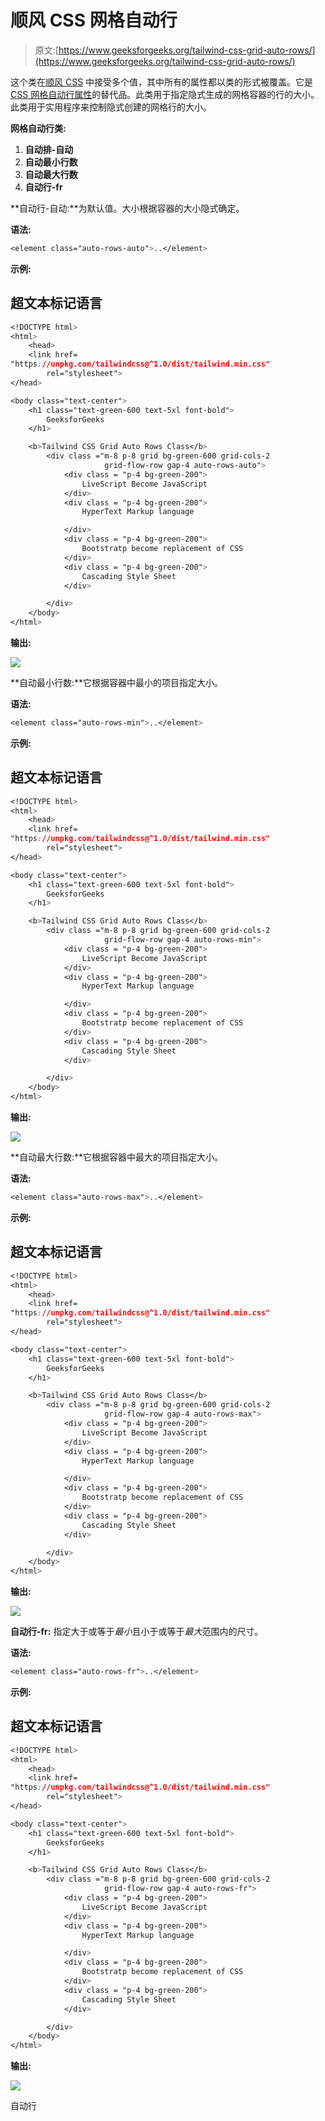 # 顺风 CSS 网格自动行

> 原文:[https://www.geeksforgeeks.org/tailwind-css-grid-auto-rows/](https://www.geeksforgeeks.org/tailwind-css-grid-auto-rows/)

这个类在[顺风 CSS](https://www.geeksforgeeks.org/css-tailwind-introduction/) 中接受多个值，其中所有的属性都以类的形式被覆盖。它是 [CSS 网格自动行属性](https://www.geeksforgeeks.org/css-grid-auto-rows-property/)的替代品。此类用于指定隐式生成的网格容器的行的大小。此类用于实用程序来控制隐式创建的网格行的大小。

**网格自动行类:**

1.  **自动排-自动**
2.  **自动最小行数**
3.  **自动最大行数**
4.  **自动行-fr**

**自动行-自动:**为默认值。大小根据容器的大小隐式确定。

**语法:**

```css
<element class="auto-rows-auto">..</element>
```

**示例:**

## 超文本标记语言

```css
<!DOCTYPE html> 
<html> 
    <head> 
    <link href= 
"https://unpkg.com/tailwindcss@^1.0/dist/tailwind.min.css"
        rel="stylesheet"> 
</head> 

<body class="text-center"> 
    <h1 class="text-green-600 text-5xl font-bold"> 
        GeeksforGeeks 
    </h1> 

    <b>Tailwind CSS Grid Auto Rows Class</b> 
        <div class ="m-8 p-8 grid bg-green-600 grid-cols-2 
                     grid-flow-row gap-4 auto-rows-auto">
            <div class = "p-4 bg-green-200">
                LiveScript Become JavaScript
            </div> 
            <div class = "p-4 bg-green-200">
                HyperText Markup language

            </div>  
            <div class = "p-4 bg-green-200">
                Bootstratp become replacement of CSS
            </div> 
            <div class = "p-4 bg-green-200">
                Cascading Style Sheet
            </div> 

        </div> 
    </body> 
</html> 
```

**输出:**

![](img/abb34ea2ad0dd965784e7afe2ca2027e.png)

**自动最小行数:**它根据容器中最小的项目指定大小。

**语法:**

```css
<element class="auto-rows-min">..</element>
```

**示例:**

## 超文本标记语言

```css
<!DOCTYPE html> 
<html> 
    <head> 
    <link href= 
"https://unpkg.com/tailwindcss@^1.0/dist/tailwind.min.css"
        rel="stylesheet"> 
</head> 

<body class="text-center"> 
    <h1 class="text-green-600 text-5xl font-bold"> 
        GeeksforGeeks 
    </h1> 

    <b>Tailwind CSS Grid Auto Rows Class</b> 
        <div class ="m-8 p-8 grid bg-green-600 grid-cols-2 
                     grid-flow-row gap-4 auto-rows-min">
            <div class = "p-4 bg-green-200">
                LiveScript Become JavaScript
            </div> 
            <div class = "p-4 bg-green-200">
                HyperText Markup language

            </div>  
            <div class = "p-4 bg-green-200">
                Bootstratp become replacement of CSS
            </div> 
            <div class = "p-4 bg-green-200">
                Cascading Style Sheet
            </div> 

        </div> 
    </body> 
</html> 
```

**输出:**

![](img/abb34ea2ad0dd965784e7afe2ca2027e.png)

**自动最大行数:**它根据容器中最大的项目指定大小。

**语法:**

```css
<element class="auto-rows-max">..</element>
```

**示例:**

## 超文本标记语言

```css
<!DOCTYPE html> 
<html> 
    <head> 
    <link href= 
"https://unpkg.com/tailwindcss@^1.0/dist/tailwind.min.css"
        rel="stylesheet"> 
</head> 

<body class="text-center"> 
    <h1 class="text-green-600 text-5xl font-bold"> 
        GeeksforGeeks 
    </h1> 

    <b>Tailwind CSS Grid Auto Rows Class</b> 
        <div class ="m-8 p-8 grid bg-green-600 grid-cols-2 
                     grid-flow-row gap-4 auto-rows-max">
            <div class = "p-4 bg-green-200">
                LiveScript Become JavaScript
            </div> 
            <div class = "p-4 bg-green-200">
                HyperText Markup language

            </div>  
            <div class = "p-4 bg-green-200">
                Bootstratp become replacement of CSS
            </div> 
            <div class = "p-4 bg-green-200">
                Cascading Style Sheet
            </div> 

        </div> 
    </body> 
</html> 
```

**输出:**

![](img/4610c2c3b1783c0876ee832c7831b539.png)

**自动行-fr:** 指定大于或等于*最小*且小于或等于*最大*范围内的尺寸。

**语法:**

```css
<element class="auto-rows-fr">..</element>
```

**示例:**

## 超文本标记语言

```css
<!DOCTYPE html> 
<html> 
    <head> 
    <link href= 
"https://unpkg.com/tailwindcss@^1.0/dist/tailwind.min.css"
        rel="stylesheet"> 
</head> 

<body class="text-center"> 
    <h1 class="text-green-600 text-5xl font-bold"> 
        GeeksforGeeks 
    </h1> 

    <b>Tailwind CSS Grid Auto Rows Class</b> 
        <div class ="m-8 p-8 grid bg-green-600 grid-cols-2 
                     grid-flow-row gap-4 auto-rows-fr">
            <div class = "p-4 bg-green-200">
                LiveScript Become JavaScript
            </div> 
            <div class = "p-4 bg-green-200">
                HyperText Markup language

            </div>  
            <div class = "p-4 bg-green-200">
                Bootstratp become replacement of CSS
            </div> 
            <div class = "p-4 bg-green-200">
                Cascading Style Sheet
            </div> 

        </div> 
    </body> 
</html>
```

**输出:**

![](img/6827aecd616e186bd5c74b3291724482.png)

自动行